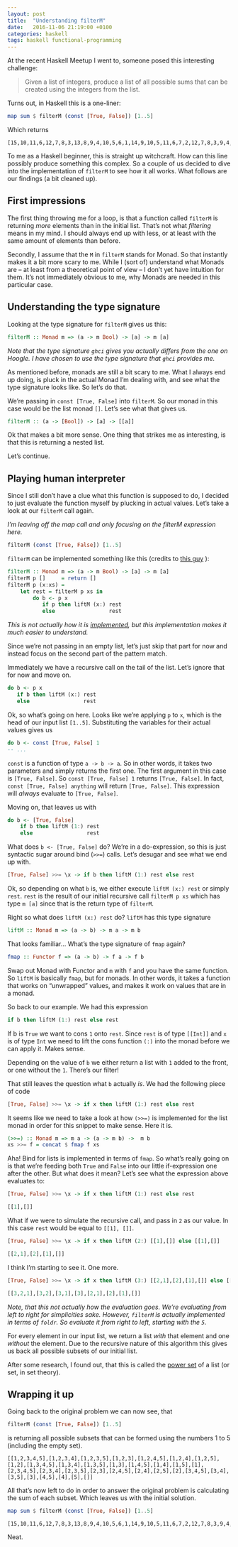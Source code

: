 ```yaml
---
layout: post
title:  "Understanding filterM"
date:   2016-11-06 21:19:00 +0100
categories: haskell
tags: haskell functional-programming
---
```


At the recent Haskell Meetup I went to, someone posed this interesting challenge:

> Given a list of integers, produce a list of all possible sums that can be created using the integers from the list.

Turns out, in Haskell this is a one-liner:

```haskell
map sum $ filterM (const [True, False]) [1..5]
```

Which returns

```
[15,10,11,6,12,7,8,3,13,8,9,4,10,5,6,1,14,9,10,5,11,6,7,2,12,7,8,3,9,4,5,0]
```

To me as a Haskell beginner, this is straight up witchcraft. How can this line possibly produce something this complex. So a couple of us decided to dive into the implementation of `filterM` to see how it all works.  What follows are our findings (a bit cleaned up).

## First impressions
The first thing throwing me for a loop, is that a function called `filterM` is returning *more* elements than in the initial list. That’s not what _filtering_ means in my mind. I should always end up with less, or at least with the same amount of elements than before.

Secondly, I assume that the `M` in `filterM` stands for Monad. So that instantly makes it a bit more scary to me. While I (sort of) understand what Monads are – at least from a theoretical point of view – I don’t yet have intuition for them. It’s not immediately obvious to me, why Monads are needed in this particular case.

## Understanding the type signature
Looking at the type signature for `filterM`  gives us this:

```haskell
filterM :: Monad m => (a -> m Bool) -> [a] -> m [a]
```

_Note that the type signature `ghci` gives you actually differs from the one on Hoogle. I have chosen to use the type signature that `ghci` provides me._

As mentioned before, monads are still a bit scary to me. What I always end up doing, is pluck in the actual Monad I’m dealing with, and see what the type signature looks like. So let’s do that.

We’re passing in `const [True, False]` into `filterM`. So our monad in this case would be the list monad `[]`. Let’s see what that gives us.

```haskell
filterM :: (a -> [Bool]) -> [a] -> [[a]]
```

Ok that makes a bit more sense. One thing that strikes me as interesting, is that this is returning a nested list.

Let’s continue.

## Playing human interpreter
Since I still don’t have a clue what this function is supposed to do, I decided to just evaluate the function myself by plucking in actual values. Let’s take a look at our `filterM` call again.

_I’m leaving off the map call and only focusing on the filterM expression here._

```haskell
filterM (const [True, False]) [1..5]
```

`filterM` can be implemented something like this (credits to [this guy](https://byorgey.wordpress.com/2007/06/26/deducing-code-from-types-filterm/) ):

```haskell
filterM :: Monad m => (a -> m Bool) -> [a] -> m [a]
filterM p []     = return []
filterM p (x:xs) =
    let rest = filterM p xs in
        do b <- p x
           if p then liftM (x:) rest
           else                 rest
```

_This is not actually how it is [implemented](http://hackage.haskell.org/package/base-4.9.0.0/docs/src/Control.Monad.html#filterM), but this implementation makes it much easier to understand._

Since we’re not passing in an empty list, let’s just skip that part for now and instead focus on the second part of the pattern match.

Immediately we have a recursive call on the tail of the list. Let’s ignore that for now and move on.

```haskell
do b <- p x
   if b then liftM (x:) rest
   else                 rest
```

Ok, so what’s going on here. Looks like we’re applying `p` to `x`, which is the head of our input list `[1..5]`.  Substituting the variables for their actual values gives us

```haskell
do b <- const [True, False] 1
-- ...
```

`const` is a function of type `a -> b -> a`. So in other words, it takes two parameters and simply returns the first one.  The first argument in this case is `[True, False]`. So `const [True, False] 1` returns `[True, False]`. In fact, `const [True, False] anything` will return `[True, False]`. This expression will _always_ evaluate to `[True, False]`.

Moving on, that leaves us with

```haskell
do b <- [True, False]
    if b then liftM (1:) rest
    else                 rest
```

What does `b <- [True, False]` do? We’re in a do-expression, so this is just syntactic sugar around bind (`>>=`) calls. Let’s desugar and see what we end up with.

```haskell
[True, False] >>= \x -> if b then liftM (1:) rest else rest
```

Ok, so depending on what `b` is, we either execute `liftM (x:) rest` or simply `rest`. `rest` is the result of our initial recursive call `filterM p xs` which has type `m [a]` since that is the return type of `filterM`.

Right so what does `liftM (x:) rest` do? `liftM` has this type signature

```haskell
liftM :: Monad m => (a -> b) -> m a -> m b
```

That looks familiar… What’s the type signature of `fmap` again?

```haskell
fmap :: Functor f => (a -> b) -> f a -> f b
```

Swap out Monad with Functor and `m` with `f` and you have the same function. So `liftM` is basically `fmap`, but for monads. In other words, it takes a function that works on “unwrapped” values, and makes it work on values that are in a monad.

So back to our example. We had this expression

```haskell
if b then liftM (1:) rest else rest
```

If b is `True` we want to cons `1` onto `rest`. Since `rest` is of type `[[Int]]` and `x` is of type `Int` we need to lift the cons function `(:)` into the monad before we can apply it. Makes sense.

Depending on the value of `b` we either return a list with `1` added to the front, or one without the `1`. There’s our filter!

That still leaves the question what `b` actually _is_. We had the following piece of code

```haskell
[True, False] >>= \x -> if x then liftM (1:) rest else rest
```

It seems like we need to take a look at how `(>>=)` is implemented for the list monad in order for this snippet to make sense. Here it is.

```haskell
(>>=) :: Monad m => m a -> (a -> m b) ->  m b
xs >>= f = concat $ fmap f xs
```

Aha! Bind for lists is implemented in terms of `fmap`. So what’s really going on is that we’re feeding both `True` and `False` into our little if-expression one after the other.  But what does it mean? Let’s see what the expression above evaluates to:

```haskell
[True, False] >>= \x -> if x then liftM (1:) rest else rest

[[1],[]]
```

What if we were to simulate the recursive call, and pass in `2` as our value. In this case `rest` would be equal to `[[1], []]`.

```haskell
[True, False] >>= \x -> if x then liftM (2:) [[1],[]] else [[1],[]]

[[2,1],[2],[1],[]]
```

I think I’m starting to see it. One more.

```haskell
[True, False] >>= \x -> if x then liftM (3:) [[2,1],[2],[1],[]] else [[2,1],[2],[1],[]]

[[3,2,1],[3,2],[3,1],[3],[2,1],[2],[1],[]]
```

_Note, that this not actually how the evaluation goes. We’re evaluating from left to right for simplicities sake. However, `filterM` is actually implemented in terms of `foldr`.  So evaluate it from right to left, starting with the `5`._

For every element in our input list, we return a list _with_ that element and one _without_ the element. Due to the recursive nature of this algorithm this gives us back all possible subsets of our initial list.

After some research, I found out, that this is called the [power set](https://en.wikipedia.org/wiki/Power_set) of a list (or set, in set theory).

## Wrapping it up
Going back to the original problem we can now see, that 

```haskell
filterM (const [True, False]) [1..5]
```

is returning all possible subsets that can be formed using the numbers 1 to 5 (including the empty set).

```
[[1,2,3,4,5],[1,2,3,4],[1,2,3,5],[1,2,3],[1,2,4,5],[1,2,4],[1,2,5],[1,2],[1,3,4,5],[1,3,4],[1,3,5],[1,3],[1,4,5],[1,4],[1,5],[1],[2,3,4,5],[2,3,4],[2,3,5],[2,3],[2,4,5],[2,4],[2,5],[2],[3,4,5],[3,4],[3,5],[3],[4,5],[4],[5],[]]
```

All that’s now left to do in order to answer the original problem is calculating the sum of each subset. Which leaves us with the initial solution.

```haskell
map sum $ filterM (const [True, False]) [1..5]
```

```
[15,10,11,6,12,7,8,3,13,8,9,4,10,5,6,1,14,9,10,5,11,6,7,2,12,7,8,3,9,4,5,0]
```

Neat.
